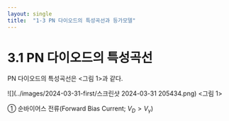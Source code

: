 ```yaml
---
layout: single
title:  "1-3 PN 다이오드의 특성곡선과 등가모델"
---
```


# 3.1 PN 다이오드의 특성곡선

PN 다이오드의 특성곡선은 <그림 1>과 같다.

![](../images/2024-03-31-first/스크린샷 2024-03-31 205434.png) <그림 1>

① 순바이어스 전류(Forward Bias Current; $V_D>V_\gamma$)
